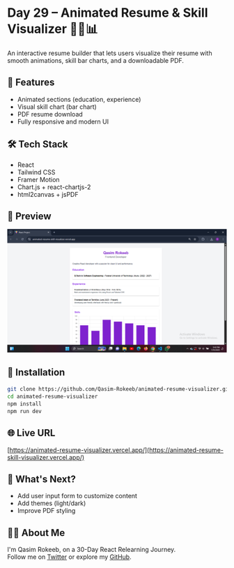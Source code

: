 # Day 29 – Animated Resume & Skill Visualizer 🧑‍💼📊

An interactive resume builder that lets users visualize their resume with smooth animations, skill bar charts, and a downloadable PDF.

## 🌟 Features

- Animated sections (education, experience)
- Visual skill chart (bar chart)
- PDF resume download
- Fully responsive and modern UI

## 🛠 Tech Stack

- React
- Tailwind CSS
- Framer Motion
- Chart.js + react-chartjs-2
- html2canvas + jsPDF

## 📸 Preview

![Preview](https://raw.githubusercontent.com/Qasim-Rokeeb/Animated-Resume---Skill-visualizer/main/screenshot.png)

## 🚀 Installation

```bash
git clone https://github.com/Qasim-Rokeeb/animated-resume-visualizer.git
cd animated-resume-visualizer
npm install
npm run dev
```

## 🌐 Live URL

[https://animated-resume-visualizer.vercel.app/](https://animated-resume-skill-visualizer.vercel.app/)

## 📌 What's Next?

- Add user input form to customize content
- Add themes (light/dark)
- Improve PDF styling

## 🙋‍♂️ About Me

I'm Qasim Rokeeb, on a 30-Day React Relearning Journey.  
Follow me on [Twitter](https://twitter.com/qasimrokeeb) or explore my [GitHub](https://github.com/Qasim-Rokeeb).
```

